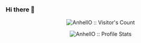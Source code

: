 ### Hi there 👋
<link href='https://unpkg.com/boxicons@2.1.4/css/boxicons.min.css' rel='stylesheet'>
<div>
<box-icon type='logo' name='visual-studio'></box-icon>
  <i class='bx bxl-visual-studio'></i>
  <i class='bx bxl-html5' ></i>
</div>

<p align="center"><img src="https://profile-counter.glitch.me/{barkawi2405}/count.svg" alt="AnhellO :: Visitor's Count" /></p>
<p align="center"><img src="https://github-readme-stats.vercel.app/api?username=barkawi2405&show_icons=true&theme=merko" alt="AnhellO :: Profile Stats" /></p>
